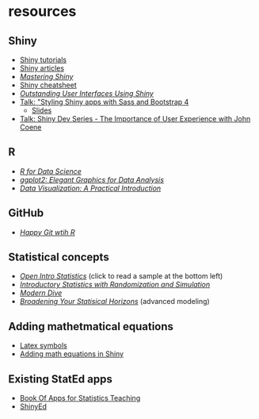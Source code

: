 # resources

## Shiny 

- [Shiny tutorials](https://shiny.rstudio.com/tutorial/)
- [Shiny articles](https://shiny.rstudio.com/articles/)
- [*Mastering Shiny*](https://mastering-shiny.org/)
- [Shiny cheatsheet](https://shiny.rstudio.com/images/shiny-cheatsheet.pdf)
- [*Outstanding User Interfaces Using Shiny*](https://divadnojnarg.github.io/outstanding-shiny-ui/)
- [Talk: "Styling Shiny apps with Sass and Bootstrap 4](https://rstudio.com/resources/rstudioconf-2020/styling-shiny-apps-with-sass-and-bootstrap-4/)
  - [Slides](https://speakerdeck.com/jcheng5/styling-shiny) 
- [Talk: Shiny Dev Series - The Importance of User Experience with John Coene](https://community.rstudio.com/t/shiny-dev-series-the-importance-of-user-experience-with-john-coene/72264)

## R 
- [*R for Data Science*](https://r4ds.had.co.nz/)
- [*ggplot2: Elegant Graphics for Data Analysis*](https://ggplot2-book.org/)
- [*Data Visualization: A Practical Introduction*](https://socviz.co/)

## GitHub

- [*Happy Git wtih R*](https://happygitwithr.com/)

## Statistical concepts
- [*Open Intro Statistics*](https://leanpub.com/openintro-statistics) (click to read a sample at the bottom left)
- [*Introductory Statistics with Randomization and Simulation*](https://drive.google.com/file/d/0B-DHaDEbiOGkRHNndUlBaHVmaGM/edit)
- [*Modern Dive*](https://moderndive.com/)
- [*Broadening Your Statisical Horizons*](https://bookdown.org/roback/bookdown-bysh/) (advanced modeling)

## Adding mathetmatical equations 

- [Latex symbols](https://www.caam.rice.edu/~heinken/latex/symbols.pdf)
- [Adding math equations in Shiny](https://shiny.rstudio.com/gallery/mathjax.html)

## Existing StatEd apps 
- [Book Of Apps for Statistics Teaching](https://sites.psu.edu/shinyapps/)
- [ShinyEd](http://www2.stat.duke.edu/~mc301/shinyed/)
